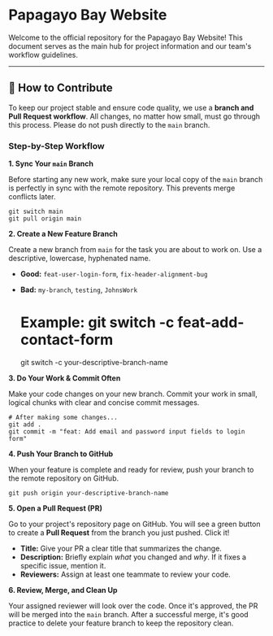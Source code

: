 # Papagayo Bay Website

Welcome to the official repository for the Papagayo Bay Website! This document serves as the main hub for project information and our team's workflow guidelines.

---

## 🚀 How to Contribute

To keep our project stable and ensure code quality, we use a **branch and Pull Request workflow**. All changes, no matter how small, must go through this process. Please do not push directly to the `main` branch.

### Step-by-Step Workflow

**1. Sync Your `main` Branch**

Before starting any new work, make sure your local copy of the `main` branch is perfectly in sync with the remote repository. This prevents merge conflicts later.

    git switch main
    git pull origin main

**2. Create a New Feature Branch**

Create a new branch from `main` for the task you are about to work on. Use a descriptive, lowercase, hyphenated name.

* **Good:** `feat-user-login-form`, `fix-header-alignment-bug`
* **Bad:** `my-branch`, `testing`, `JohnsWork`

    # Example: git switch -c feat-add-contact-form
    git switch -c your-descriptive-branch-name

**3. Do Your Work & Commit Often**

Make your code changes on your new branch. Commit your work in small, logical chunks with clear and concise commit messages.

    # After making some changes...
    git add .
    git commit -m "feat: Add email and password input fields to login form"

**4. Push Your Branch to GitHub**

When your feature is complete and ready for review, push your branch to the remote repository on GitHub.

    git push origin your-descriptive-branch-name

**5. Open a Pull Request (PR)**

Go to your project's repository page on GitHub. You will see a green button to create a **Pull Request** from the branch you just pushed. Click it!

* **Title:** Give your PR a clear title that summarizes the change.
* **Description:** Briefly explain *what* you changed and *why*. If it fixes a specific issue, mention it.
* **Reviewers:** Assign at least one teammate to review your code.

**6. Review, Merge, and Clean Up**

Your assigned reviewer will look over the code. Once it's approved, the PR will be merged into the `main` branch. After a successful merge, it's good practice to delete your feature branch to keep the repository clean.
